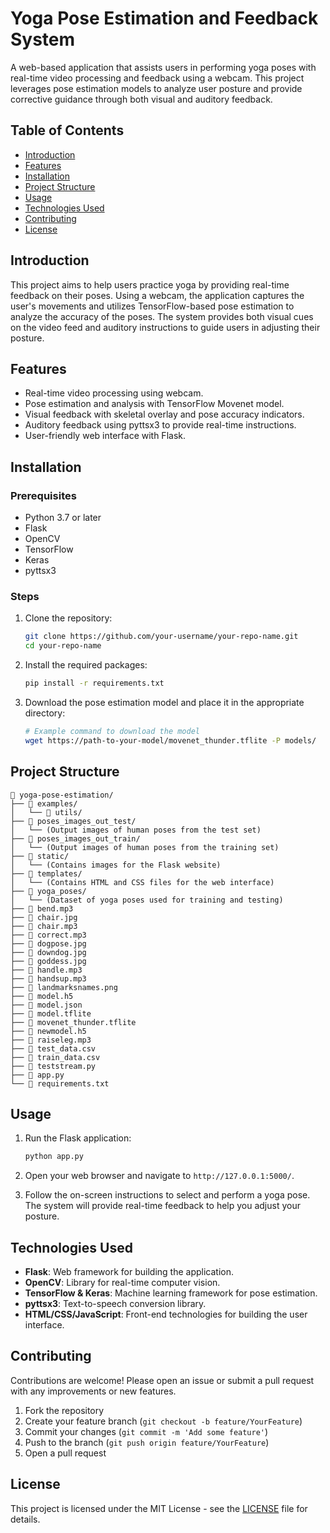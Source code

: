 # Yoga Pose Estimation and Feedback System

A web-based application that assists users in performing yoga poses with real-time video processing and feedback using a webcam. This project leverages pose estimation models to analyze user posture and provide corrective guidance through both visual and auditory feedback.

## Table of Contents

- [Introduction](#introduction)
- [Features](#features)
- [Installation](#installation)
- [Project Structure](#Project-Structure)
- [Usage](#usage)
- [Technologies Used](#technologies-used)
- [Contributing](#contributing)
- [License](#license)

## Introduction

This project aims to help users practice yoga by providing real-time feedback on their poses. Using a webcam, the application captures the user's movements and utilizes TensorFlow-based pose estimation to analyze the accuracy of the poses. The system provides both visual cues on the video feed and auditory instructions to guide users in adjusting their posture.

## Features

- Real-time video processing using webcam.
- Pose estimation and analysis with TensorFlow Movenet model.
- Visual feedback with skeletal overlay and pose accuracy indicators.
- Auditory feedback using pyttsx3 to provide real-time instructions.
- User-friendly web interface with Flask.

## Installation

### Prerequisites

- Python 3.7 or later
- Flask
- OpenCV
- TensorFlow
- Keras
- pyttsx3

### Steps

1. Clone the repository:

    ```bash
    git clone https://github.com/your-username/your-repo-name.git
    cd your-repo-name
    ```

2. Install the required packages:

    ```bash
    pip install -r requirements.txt
    ```

3. Download the pose estimation model and place it in the appropriate directory:

    ```bash
    # Example command to download the model
    wget https://path-to-your-model/movenet_thunder.tflite -P models/
    ```


## Project Structure

```plaintext
📂 yoga-pose-estimation/
├── 📂 examples/
│   └── 📂 utils/
├── 📂 poses_images_out_test/
│   └── (Output images of human poses from the test set)
├── 📂 poses_images_out_train/
│   └── (Output images of human poses from the training set)
├── 📂 static/
│   └── (Contains images for the Flask website)
├── 📂 templates/
│   └── (Contains HTML and CSS files for the web interface)
├── 📂 yoga_poses/
│   └── (Dataset of yoga poses used for training and testing)
├── 📄 bend.mp3
├── 📄 chair.jpg
├── 📄 chair.mp3
├── 📄 correct.mp3
├── 📄 dogpose.jpg
├── 📄 downdog.jpg
├── 📄 goddess.jpg
├── 📄 handle.mp3
├── 📄 handsup.mp3
├── 📄 landmarksnames.png
├── 📄 model.h5
├── 📄 model.json
├── 📄 model.tflite
├── 📄 movenet_thunder.tflite
├── 📄 newmodel.h5
├── 📄 raiseleg.mp3
├── 📄 test_data.csv
├── 📄 train_data.csv
├── 📄 teststream.py
├── 📄 app.py
└── 📄 requirements.txt
```


## Usage

1. Run the Flask application:

    ```bash
    python app.py
    ```

2. Open your web browser and navigate to `http://127.0.0.1:5000/`.

3. Follow the on-screen instructions to select and perform a yoga pose. The system will provide real-time feedback to help you adjust your posture.

## Technologies Used

- **Flask**: Web framework for building the application.
- **OpenCV**: Library for real-time computer vision.
- **TensorFlow & Keras**: Machine learning framework for pose estimation.
- **pyttsx3**: Text-to-speech conversion library.
- **HTML/CSS/JavaScript**: Front-end technologies for building the user interface.

## Contributing

Contributions are welcome! Please open an issue or submit a pull request with any improvements or new features.

1. Fork the repository
2. Create your feature branch (`git checkout -b feature/YourFeature`)
3. Commit your changes (`git commit -m 'Add some feature'`)
4. Push to the branch (`git push origin feature/YourFeature`)
5. Open a pull request

## License

This project is licensed under the MIT License - see the [LICENSE](LICENSE) file for details.


